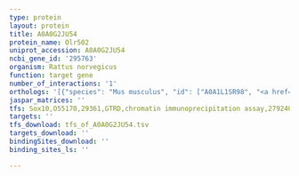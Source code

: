 ```yaml
---
type: protein
layout: protein
title: A0A0G2JU54
protein_name: Olr502
uniprot_accession: A0A0G2JU54
ncbi_gene_id: '295763'
organism: Rattus norvegicus
function: target gene
number_of_interactions: '1'
orthologs: '[{"species": "Mus musculus", "id": ["A0A1L1SR98", "<a href=\"/protein/a2ak60\">A2AK60</a>"]}]'
jaspar_matrices: ''
tfs: Sox10,O55170,29361,GTRD,chromatin immunoprecipitation assay,27924024%5Buid%5D,No
targets: ''
tfs_download: tfs_of_A0A0G2JU54.tsv
targets_download: ''
bindingSites_download: ''
binding_sites_ls: ''

---
```

